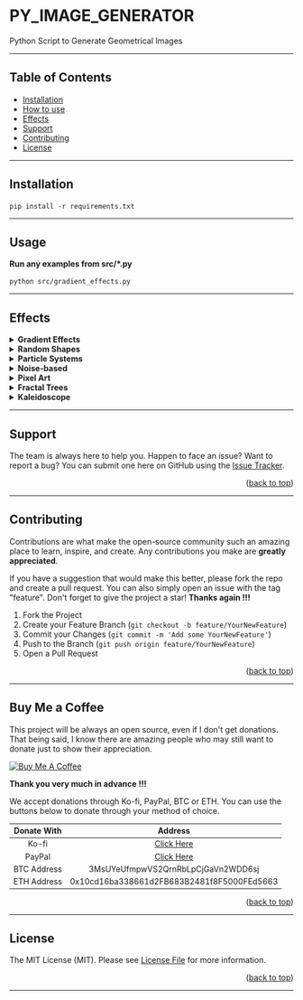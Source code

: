 # PY_IMAGE_GENERATOR

Python Script to Generate Geometrical Images

---

## Table of Contents

- [Installation](#installation)
- [How to use](#usage)
- [Effects](#effects)
- [Support](#support)
- [Contributing](#contributing)
- [License](#license)
---

## Installation
```
pip install -r requirements.txt 
```
---

## Usage
<b>Run any examples from src/*.py</b>
```
python src/gradient_effects.py
```
---

## Effects
<details>
<summary><b> Gradient Effects </b></summary>
Instead of using a solid color for each circle, you can create gradient effects by generating random colors within a certain range and smoothly transitioning the colors from one circle to another.

    python src/gradient_effects.py

Examples:
<p align="center">
<img width=30% src="https://github.com/SergiuPogor/PY_IMAGE_GENERATOR/raw/73aecda0be76554cd85eea3a2dc66fddee817942/data/input/images/gradient_effects/2023-05-20_13-14-16.png" alt="">
<img width=30% src="https://github.com/SergiuPogor/PY_IMAGE_GENERATOR/raw/73aecda0be76554cd85eea3a2dc66fddee817942/data/input/images/gradient_effects/2023-05-20_13-14-22.png" alt="">
<img width=30% src="https://github.com/SergiuPogor/PY_IMAGE_GENERATOR/raw/73aecda0be76554cd85eea3a2dc66fddee817942/data/input/images/gradient_effects/2023-05-20_13-14-24.png" alt="">
</p>

</details>

<details>
<summary><b> Random Shapes </b></summary>
Instead of circles, you can experiment with drawing random shapes such as squares, triangles, or polygons at different positions and sizes. You can also combine multiple shapes to create more complex patterns.

    python src/random_shapes.py

Examples:
<p align="center">
<img width=30% src="https://github.com/SergiuPogor/PY_IMAGE_GENERATOR/raw/505cfbdd3c098f2c609e96a10cdb1fef45fe3d1f/data/input/images/random_shapes/2023-05-20_14-03-56.png" alt="">
<img width=30% src="https://github.com/SergiuPogor/PY_IMAGE_GENERATOR/raw/505cfbdd3c098f2c609e96a10cdb1fef45fe3d1f/data/input/images/random_shapes/2023-05-20_14-04-05.png" alt="">
<img width=30% src="https://github.com/SergiuPogor/PY_IMAGE_GENERATOR/raw/505cfbdd3c098f2c609e96a10cdb1fef45fe3d1f/data/input/images/random_shapes/2023-05-20_14-04-17.png" alt="">
</p>

</details>

<details>
<summary><b> Particle Systems </b></summary>
Simulate particle systems by generating multiple small shapes (e.g., dots) with random positions and velocities. You can add gravity or other forces to create interesting movement patterns.

    python src/particle_systems.py

Examples:
<p align="center">
<img width=30% src="https://github.com/SergiuPogor/PY_IMAGE_GENERATOR/raw/c68c539f1c3434c8b677db43d85350d3ae907e0f/data/input/images/particle_systems/2023-05-20_14-39-34.png" alt="">
<img width=30% src="https://github.com/SergiuPogor/PY_IMAGE_GENERATOR/raw/c68c539f1c3434c8b677db43d85350d3ae907e0f/data/input/images/particle_systems/2023-05-20_14-40-18.png" alt="">
<img width=30% src="https://github.com/SergiuPogor/PY_IMAGE_GENERATOR/raw/c68c539f1c3434c8b677db43d85350d3ae907e0f/data/input/images/particle_systems/2023-05-20_14-40-21.png" alt="">
</p>

</details>


<details>
<summary><b> Noise-based </b></summary>
Utilize various noise functions (e.g., Perlin noise) to create organic and natural-looking effects. You can manipulate the noise parameters to control the density, scale, and variation of the patterns.

    python src/noise_based.py

Examples:
<p align="center">
<img width=30% src="https://github.com/SergiuPogor/PY_IMAGE_GENERATOR/raw/b879a03c9e21324136753d2e13d741f692d3c5fc/data/input/images/noise_based/2023-05-20_15-44-02.png" alt="">
<img width=30% src="https://github.com/SergiuPogor/PY_IMAGE_GENERATOR/raw/b879a03c9e21324136753d2e13d741f692d3c5fc/data/input/images/noise_based/2023-05-20_15-47-27.png" alt="">
<img width=30% src="https://github.com/SergiuPogor/PY_IMAGE_GENERATOR/raw/b879a03c9e21324136753d2e13d741f692d3c5fc/data/input/images/noise_based/2023-05-20_15-48-17.png" alt="">
</p>

</details>


<details>
<summary><b> Pixel Art </b></summary>
Create pixel art by randomly coloring individual pixels on a canvas. You can define a palette of colors and randomly assign them to pixels, resulting in a retro and nostalgic visual style.

    python src/pixel_art.py

Examples:
<p align="center">
<img width=30% src="https://github.com/SergiuPogor/PY_IMAGE_GENERATOR/raw/8777f3275487302a811944ab1d1892e12e12772e/data/input/images/pixel_art/2023-05-20_15-54-26.png" alt="">
<img width=30% src="https://github.com/SergiuPogor/PY_IMAGE_GENERATOR/raw/8777f3275487302a811944ab1d1892e12e12772e/data/input/images/pixel_art/2023-05-20_16-01-44.png" alt="">
<img width=30% src="https://github.com/SergiuPogor/PY_IMAGE_GENERATOR/raw/8777f3275487302a811944ab1d1892e12e12772e/data/input/images/pixel_art/2023-05-20_16-01-49.png" alt="">
</p>

</details>


<details>
<summary><b> Fractal Trees </b></summary>
Implement a recursive algorithm to draw fractal trees. Starting from a trunk, branch out into smaller branches recursively, varying the length and angle of each branch. This creates intricate and self-repeating tree-like patterns.

    python src/fractal_trees.py

Examples:
<p align="center">
<img width=30% src="https://github.com/SergiuPogor/PY_IMAGE_GENERATOR/raw/2031ee9f9195b2aab76f0c17d03233217850d4fd/data/input/images/fractal_trees/2023-05-20_16-15-56.png" alt="">
<img width=30% src="https://github.com/SergiuPogor/PY_IMAGE_GENERATOR/raw/2031ee9f9195b2aab76f0c17d03233217850d4fd/data/input/images/fractal_trees/2023-05-20_16-15-58.png" alt="">
<img width=30% src="https://github.com/SergiuPogor/PY_IMAGE_GENERATOR/raw/2031ee9f9195b2aab76f0c17d03233217850d4fd/data/input/images/fractal_trees/2023-05-20_16-16-00.png" alt="">
</p>

</details>


<details>
<summary><b> Kaleidoscope </b></summary>
Implement a recursive algorithm to draw fractal trees. Starting from a trunk, branch out into smaller branches recursively, varying the length and angle of each branch. This creates intricate and self-repeating tree-like patterns.

    python src/kaleidoscope.py

Examples:
<p align="center">
<img width=30% src="https://github.com/SergiuPogor/PY_IMAGE_GENERATOR/raw/30a669eadc87d760952c6ac62a7812162a078db2/data/input/images/kaleidoscope/2023-05-20_16-29-29.png" alt="">
<img width=30% src="https://github.com/SergiuPogor/PY_IMAGE_GENERATOR/raw/30a669eadc87d760952c6ac62a7812162a078db2/data/input/images/kaleidoscope/2023-05-20_16-29-45.png" alt="">
<img width=30% src="https://github.com/SergiuPogor/PY_IMAGE_GENERATOR/raw/30a669eadc87d760952c6ac62a7812162a078db2/data/input/images/kaleidoscope/2023-05-20_16-30-40.png" alt="">
</p>

</details>

---

## Support

The team is always here to help you.
Happen to face an issue? Want to report a bug?
You can submit one here on GitHub using the [Issue Tracker](https://github.com/SergiuPogor/PY_IMAGE_GENERATOR/issues/new).

<p align="right">(<a href="#top">back to top</a>)</p>

---

## Contributing

Contributions are what make the open-source community such an amazing place to learn, inspire, and create.
Any contributions you make are **greatly appreciated**.

If you have a suggestion that would make this better, please fork the repo and create a pull request.
You can also simply open an issue with the tag "feature".
Don't forget to give the project a star!
**Thanks again !!!**

1. Fork the Project
2. Create your Feature Branch (`git checkout -b feature/YourNewFeature`)
3. Commit your Changes (`git commit -m 'Add some YourNewFeature'`)
4. Push to the Branch (`git push origin feature/YourNewFeature`)
5. Open a Pull Request

<p align="right">(<a href="#top">back to top</a>)</p>

---

## Buy Me a Coffee

This project will be always an open source, even if I don't get donations.
That being said, I know there are amazing people who may still want to donate just to show their appreciation.


<a href="https://www.buymeacoffee.com/SergiuPogor" target="_blank">
<img src="https://cdn.buymeacoffee.com/buttons/arial-orange.png" alt="Buy Me A Coffee" style="height: 51px !important;width: 217px !important;" ></a>


**Thank you very much in advance !!!**


We accept donations through Ko-fi, PayPal, BTC or ETH.
You can use the buttons below to donate through your method of choice.

|   Donate With   |                      Address                       |
|:---------------:|:--------------------------------------------------:|
|      Ko-fi      |       [Click Here](https://ko-fi.com/256cub)       |
|     PayPal      | [Click Here](https://paypal.me/256cub) |
|   BTC Address   |         3MsUYeUfmpwVS2QrnRbLpCjGaVn2WDD6sj         |
|   ETH Address   |     0x10cd16ba338661d2FB683B2481f8F5000FEd5663     |

<p align="right">(<a href="#top">back to top</a>)</p>

---

## License

The MIT License (MIT). Please see [License File](LICENSE) for more information.

<p align="right">(<a href="#top">back to top</a>)</p>

---
